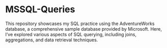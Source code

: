 # MSSQL-Queries
This repository showcases my SQL practice using the AdventureWorks database, a comprehensive sample database provided by Microsoft. Here, I’ve explored various aspects of SQL querying, including joins, aggregations, and data retrieval techniques.
